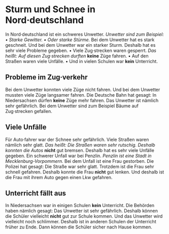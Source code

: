 # Sturm und Schnee in Nord·deutschland

In Nord·deutschland ist ein schweres Unwetter. 
*Unwetter sind zum Beispiel:* *• Starke Gewitter.* 
*• Oder starke Stürme.* Bei dem Unwetter hat es stark geschneit. Und bei dem Unwetter war ein starker Sturm. Deshalb hat es sehr viele Probleme gegeben. • Viele Zug·strecken waren gesperrt. *Das heißt:* 
*Auf diesen Zug·strecken durften* **keine** Züge fahren. • Auf den Straßen waren viele Unfälle. • Und in vielen Schulen war **kein** Unterricht. 

## Probleme im Zug·verkehr
Bei dem Unwetter konnten viele Züge nicht fahren. Und bei dem Unwetter mussten viele Züge langsamer fahren. Die Deutsche Bahn hat gesagt: In Niedersachsen dürfen **keine** Züge mehr fahren. Das Unwetter ist nämlich sehr gefährlich. Bei dem Unwetter sind zum Beispiel Bäume auf Zug·strecken gefallen. 

## Viele Unfälle
Für Auto·fahrer war der Schnee sehr gefährlich. Viele Straßen waren nämlich sehr glatt. *Das heißt:* 
*Die Straßen waren sehr rutschig.* 
*Deshalb konnten die Autos* **nicht** gut bremsen. Deshalb hat es sehr viele Unfälle gegeben. Ein schwerer Unfall war bei Penzlin. 
*Penzlin ist eine Stadt in Mecklenburg-Vorpommern.* Bei dem Unfall ist eine Frau gestorben. Die Polizei hat gesagt: Die Straße war sehr glatt. Trotzdem ist die Frau sehr schnell gefahren. Deshalb konnte die Frau **nicht** gut lenken. Und deshalb ist die Frau mit ihrem Auto gegen einen Lkw gefahren. 

## Unterricht fällt aus
In Niedersachsen war in einigen Schulen **kein** Unterricht. Die Behörden haben nämlich gesagt: Das Unwetter ist sehr gefährlich. Deshalb können die Schüler vielleicht **nicht** gut zur Schule kommen. Und das Unwetter wird vielleicht noch schlimmer. Deshalb ist in anderen Schulen der Unterricht früher zu Ende. Dann können die Schüler sicher nach Hause kommen. 
